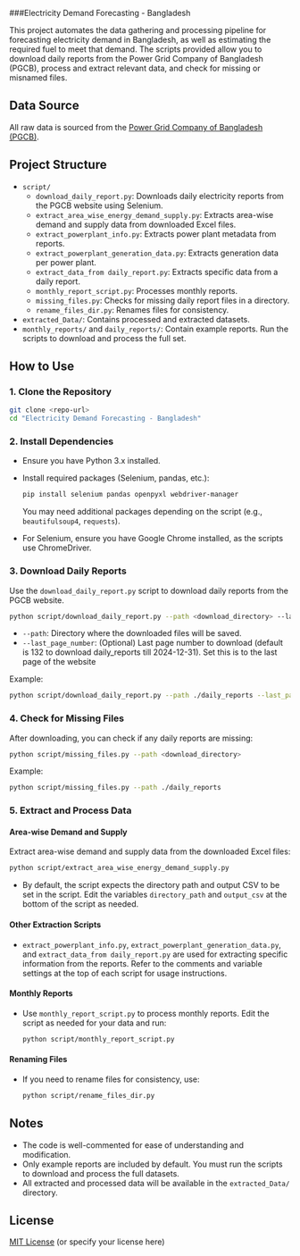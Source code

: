 ###Electricity Demand Forecasting - Bangladesh

This project automates the data gathering and processing pipeline for forecasting electricity demand in Bangladesh, as well as estimating the required fuel to meet that demand. The scripts provided allow you to download daily reports from the Power Grid Company of Bangladesh (PGCB), process and extract relevant data, and check for missing or misnamed files.

## Data Source

All raw data is sourced from the [Power Grid Company of Bangladesh (PGCB)](https://www.pgcb.gov.bd/).

## Project Structure

- `script/`
  - `download_daily_report.py`: Downloads daily electricity reports from the PGCB website using Selenium.
  - `extract_area_wise_energy_demand_supply.py`: Extracts area-wise demand and supply data from downloaded Excel files.
  - `extract_powerplant_info.py`: Extracts power plant metadata from reports.
  - `extract_powerplant_generation_data.py`: Extracts generation data per power plant.
  - `extract_data_from daily_report.py`: Extracts specific data from a daily report.
  - `monthly_report_script.py`: Processes monthly reports.
  - `missing_files.py`: Checks for missing daily report files in a directory.
  - `rename_files_dir.py`: Renames files for consistency.
- `extracted_Data/`: Contains processed and extracted datasets.
- `monthly_reports/` and `daily_reports/`: Contain example reports. Run the scripts to download and process the full set.

## How to Use

### 1. Clone the Repository

```bash
git clone <repo-url>
cd "Electricity Demand Forecasting - Bangladesh"
```

### 2. Install Dependencies

- Ensure you have Python 3.x installed.
- Install required packages (Selenium, pandas, etc.):
  ```bash
  pip install selenium pandas openpyxl webdriver-manager
  ```
  You may need additional packages depending on the script (e.g., `beautifulsoup4`, `requests`).

- For Selenium, ensure you have Google Chrome installed, as the scripts use ChromeDriver.

### 3. Download Daily Reports

Use the `download_daily_report.py` script to download daily reports from the PGCB website.

```bash
python script/download_daily_report.py --path <download_directory> --last_page_number <number_of_pages>
```

- `--path`: Directory where the downloaded files will be saved.
- `--last_page_number`: (Optional) Last page number to download (default is 132 to download daily_reports till 2024-12-31). Set this is to the last page of the website

Example:
```bash
python script/download_daily_report.py --path ./daily_reports --last_page_number 132
```

### 4. Check for Missing Files

After downloading, you can check if any daily reports are missing:

```bash
python script/missing_files.py --path <download_directory>
```

Example:
```bash
python script/missing_files.py --path ./daily_reports
```

### 5. Extract and Process Data

#### Area-wise Demand and Supply

Extract area-wise demand and supply data from the downloaded Excel files:

```bash
python script/extract_area_wise_energy_demand_supply.py
```

- By default, the script expects the directory path and output CSV to be set in the script. Edit the variables `directory_path` and `output_csv` at the bottom of the script as needed.

#### Other Extraction Scripts

- `extract_powerplant_info.py`, `extract_powerplant_generation_data.py`, and `extract_data_from daily_report.py` are used for extracting specific information from the reports. Refer to the comments and variable settings at the top of each script for usage instructions.

#### Monthly Reports

- Use `monthly_report_script.py` to process monthly reports. Edit the script as needed for your data and run:
  ```bash
  python script/monthly_report_script.py
  ```

#### Renaming Files

- If you need to rename files for consistency, use:
  ```bash
  python script/rename_files_dir.py
  ```

## Notes

- The code is well-commented for ease of understanding and modification.
- Only example reports are included by default. You must run the scripts to download and process the full datasets.
- All extracted and processed data will be available in the `extracted_Data/` directory.

## License

[MIT License](LICENSE) (or specify your license here) 
